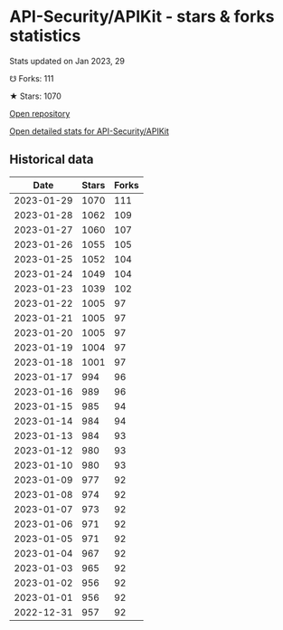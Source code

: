 # API-Security/APIKit - stars & forks statistics

Stats updated on Jan 2023, 29

☋ Forks: 111

★ Stars: 1070

[Open repository](https://github.com/API-Security/APIKit)

[Open detailed stats for API-Security/APIKit](https://reviewgithub.com/rep/API-Security/APIKit)

## Historical data
| Date | Stars | Forks |
|------|-------|-------|
| 2023-01-29 | 1070 | 111 | 
| 2023-01-28 | 1062 | 109 | 
| 2023-01-27 | 1060 | 107 | 
| 2023-01-26 | 1055 | 105 | 
| 2023-01-25 | 1052 | 104 | 
| 2023-01-24 | 1049 | 104 | 
| 2023-01-23 | 1039 | 102 | 
| 2023-01-22 | 1005 | 97 | 
| 2023-01-21 | 1005 | 97 | 
| 2023-01-20 | 1005 | 97 | 
| 2023-01-19 | 1004 | 97 | 
| 2023-01-18 | 1001 | 97 | 
| 2023-01-17 | 994 | 96 | 
| 2023-01-16 | 989 | 96 | 
| 2023-01-15 | 985 | 94 | 
| 2023-01-14 | 984 | 94 | 
| 2023-01-13 | 984 | 93 | 
| 2023-01-12 | 980 | 93 | 
| 2023-01-10 | 980 | 93 | 
| 2023-01-09 | 977 | 92 | 
| 2023-01-08 | 974 | 92 | 
| 2023-01-07 | 973 | 92 | 
| 2023-01-06 | 971 | 92 | 
| 2023-01-05 | 971 | 92 | 
| 2023-01-04 | 967 | 92 | 
| 2023-01-03 | 965 | 92 | 
| 2023-01-02 | 956 | 92 | 
| 2023-01-01 | 956 | 92 | 
| 2022-12-31 | 957 | 92 | 

